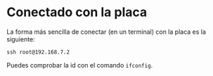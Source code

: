 # Conectado con la placa

La forma más sencilla de conectar (en un terminal) con la placa es la siguiente:

```
ssh root@192.168.7.2
```
Puedes comprobar la id con el comando `ifconfig`.
